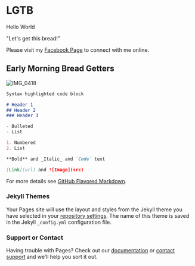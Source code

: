 # LGTB

Hello World

"Let's get this bread!"

Please visit my [Facebook Page](https://https://www.facebook.com/Masterskibum) to connect with me online.

## Early Morning Bread Getters

![IMG_0418](https://user-images.githubusercontent.com/54375080/63475889-9beeb780-c433-11e9-8077-f5fa077d13d4.png)

```markdown
Syntax highlighted code block

# Header 1
## Header 2
### Header 3

- Bulleted
- List

1. Numbered
2. List

**Bold** and _Italic_ and `Code` text

[Link](url) and ![Image](src)
```

For more details see [GitHub Flavored Markdown](https://guides.github.com/features/mastering-markdown/).

### Jekyll Themes

Your Pages site will use the layout and styles from the Jekyll theme you have selected in your [repository settings](https://github.com/tahoefiala/tahoefiala.github.io/settings). The name of this theme is saved in the Jekyll `_config.yml` configuration file.

### Support or Contact

Having trouble with Pages? Check out our [documentation](https://help.github.com/categories/github-pages-basics/) or [contact support](https://github.com/contact) and we’ll help you sort it out.
